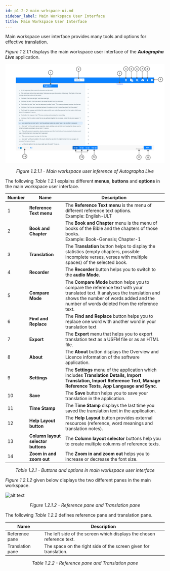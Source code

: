 ```yaml
---
id: p1-2-2-main-wrkspace-ui.md
sidebar_label: Main Workspace User Interface
title: Main Workspace User Interface
---
```



Main workspace user interface provides many tools and options for effective translation.

_Figure 1.2.1.1_ displays the main workspace user interface of the **_Autographa Live_** application.

![alt text](../../../../../static/AutographaLiveImages/Getting_Started/main-workspace-ui-fig-1.2.1.1.jpg 'Main workspace user inference of Autographa Live ')
<div align="center"style="font-style: italic;">Figure 1.2.1.1 - Main workspace user inference of Autographa Live</div>

The following _Table 1.2.1_ explains different **menus**, **buttons** and **options** in the main workspace user interface.

| Number | Name                               | Description                                                                                                                                                                                                             |
| ------ | ---------------------------------- | ----------------------------------------------------------------------------------------------------------------------------------------------------------------------------------------------------------------------- |
| 1      | **Reference Text menu**            | The **Reference Text menu** is the menu of different reference text options. <br/> Example: English-ULT                                                                                                                 |
| 2      | **Book and Chapter**               | The **Book and Chapter** menu is the menu of books of the Bible and the chapters of those books. <br/> Example: Book-Genesis; Chapter-1                                                                                 |
| 3      | **Translation**                    | The **Translation** button helps to display the statistics (empty chapters, possible incomplete verses, verses with multiple spaces) of the selected book.                                                              |
| 4      | **Recorder**                       | The **Recorder** button helps you to switch to the **audio Mode**.                                                                                                                                                      |
| 5      | **Compare Mode**                   | The **Compare Mode** button helps you to compare the reference text with your translated text. It analyses the translation and shows the number of words added and the number of words deleted from the reference text. |
| 6      | **Find and Replace**               | The **Find and Replace** button helps you to replace one word with another word in your translation text                                                                                                                |
| 7      | **Export**                         | The **Export** menu that heIps you to export translation text as a USFM file or as an HTML file.                                                                                                                        |
| 8      | **About**                          | The **About** button displays the Overview and Licence information of the software application.                                                                                                                         |
| 9      | **Settings**                       | The **Settings** menu of the application which includes **Translation Details, Import Translation, Import Reference Text, Manage Reference Texts, App Language and Sync**.                                              |
| 10     | **Save**                           | The **Save** button helps you to save your translation in the application.                                                                                                                                              |
| 11     | **Time Stamp**                     | The **Time Stamp** displays the last time you saved the translation text in the application.                                                                                                                            |
| 12     | **Help Layout button**             | The **Help Layout** button provides external resources (reference, word meanings and translation notes).                                                                                                                |
| 13     | **Column layout selector buttons** | The **Column layout selector** buttons help you to create multiple columns of reference texts.                                                                                                                          |
| 14     | **Zoom in and zoom out**           | The **Zoom in and zoom out** helps you to increase or decrease the font size.                                                                                                                                           |

<div align="center"style="font-style: italic;">Table 1.2.1 - Buttons and options in main workspace user interface</div>

_Figure 1.2.1.2_ given below displays the two different panes in the main workspace.

![alt text](../../../../../static/AutographaLiveImages/Getting_Started/main-workspace-ui-fig-1.2.1.2.jpg 'Reference pane and Translation pane')
<div align="center"style="font-style: italic;">Figure 1.2.1.2 - Reference pane and Translation pane</div>

The following _Table 1.2.2_ defines reference pane and translation pane.

| Name             | Description                                                           |
| ---------------- | --------------------------------------------------------------------- |
| Reference pane   | The left side of the screen which displays the chosen reference text. |
| Translation pane | The space on the right side of the screen given for translation.      |

<div align="center"style="font-style: italic;">Table 1.2.2 - Reference pane and Translation pane</div>



